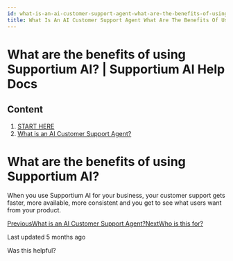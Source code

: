 ```yaml
---
id: what-is-an-ai-customer-support-agent-what-are-the-benefits-of-using-my-askai
title: What Is An AI Customer Support Agent What Are The Benefits Of Using Supportium AI
---
```



# What are the benefits of using Supportium AI? | Supportium AI Help Docs

## Content

  1. [START HERE](/start-here)
  2. [What is an AI Customer Support Agent?](/start-here/what-is-an-ai-customer-support-agent)

# What are the benefits of using Supportium AI?

When you use Supportium AI for your business, your customer support gets faster, more available, more consistent and you get to see what users want from your product.

[PreviousWhat is an AI Customer Support Agent?](/start-here/what-is-an-ai-customer-support-agent)[NextWho is this for?](/start-here/what-is-an-ai-customer-support-agent/who-is-this-for)

Last updated 5 months ago

Was this helpful?

